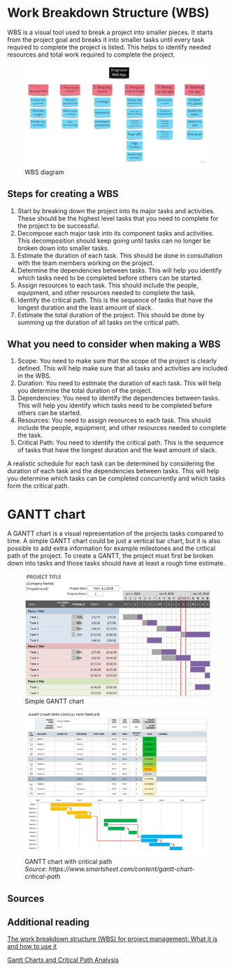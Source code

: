 # Work Breakdown Structure (WBS)

WBS is a visual tool used to break a project into smaller pieces. It starts from
the project goal and breaks it into smaller tasks until every task required to
complete the project is listed. This helps to identify needed resources and
total work required to complete the project.

<figure>
    <img src="../images/wbs.jpg" alt="WBS diagram">
    <figcaption>WBS diagram</figcaption>
</figure>

## Steps for creating a WBS

1. Start by breaking down the project into its major tasks and activities. These
   should be the highest level tasks that you need to complete for the project to
   be successful.
2. Decompose each major task into its component tasks and activities. This
   decomposition should keep going until tasks can no longer be broken down into
   smaller tasks.
3. Estimate the duration of each task. This should be done in consultation with
   the team members working on the project.
4. Determine the dependencies between tasks. This will help you identify which
   tasks need to be completed before others can be started.
5. Assign resources to each task. This should include the people, equipment, and
   other resources needed to complete the task.
6. Identify the critical path. This is the sequence of tasks that have the
   longest duration and the least amount of slack.
7. Estimate the total duration of the project. This should be done by summing up
   the duration of all tasks on the critical path.

## What you need to consider when making a WBS

1. Scope: You need to make sure that the scope of the project is clearly
   defined. This will help make sure that all tasks and activities are included in
   the WBS.
2. Duration: You need to estimate the duration of each task. This will help you
   determine the total duration of the project.
3. Dependencies: You need to identify the dependencies between tasks. This will
   help you identify which tasks need to be completed before others can be started.
4. Resources: You need to assign resources to each task. This should include the
   people, equipment, and other resources needed to complete the task.
5. Critical Path: You need to identify the critical path. This is the sequence
   of tasks that have the longest duration and the least amount of slack.

A realistic schedule for each task can be determined by considering the duration
of each task and the dependencies between tasks. This will help you determine
which tasks can be completed concurrently and which tasks form the critical
path.

# GANTT chart

A GANTT chart is a visual representation of the projects tasks compared to time.
A simple GANTT chart could be just a vertical bar chart, but it is also possible
to add extra information for example milestones and the critical path of the
project. To create a GANTT, the project must first be broken down into tasks and
those tasks should have at least a rough time estimate.

<figure>
    <img src="../images/simple_gantt.png" alt="simple GANTT chart">
    <figcaption>Simple GANTT chart</figcaption>
</figure>

<figure>
    <img src="../images/gantt.png" alt="GANTT chart">
    <figcaption>
        GANTT chart with critical path <br>
        <i>Source: https://www.smartsheet.com/content/gantt-chart-critical-path</i>
    </figcaption>
</figure>

## Sources

## Additional reading

[The work breakdown structure (WBS) for project management: What it is and how
to use it](https://asana.com/resources/work-breakdown-structure)

[Gantt Charts and Critical Path Analysis](https://www.smartsheet.com/content/gantt-chart-critical-path)
